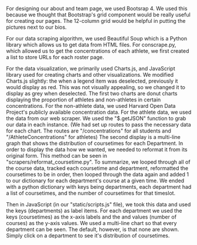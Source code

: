 For designing our about and team page, we used Bootsrap 4. We used this because we thought that Bootstrap's grid component would be
really useful for creating our pages. The 12-column grid would be helpful in putting the pictures next to our bios.

For our data scraping algorithm, we used Beautiful Soup which is a Python library which allows us to get data from HTML files.
For conscrape.py, which allowed us to get the concentrations of each athlete, we first created a list to store URLs for each roster
page.


For the data visualization, we primarily used Charts.js, and JavaScript library used for creating charts and other visualizations.
We modified Charts.js slightly: the when a legend item was deselected, previously it would display as red. This was not visually appealing, so we changed it to display as grey when deselected.
The first two charts are donut charts displaying the proportion of athletes and non-athletes in certain concentrations. For the non-athlete data, we used Harvard Open Data Project's publicly available concentration data. For the athlete data, we used the data from our web scraper. We used the "$.getJSON" function to grab our data in each instance. (We had set up routes to pass the necessary data for each chart. The routes are "/concentrations" for all students and "/AthleteConcentrations" for athletes)
The second display is a multi-line graph that shows the distribution of coursetimes for each Department. In order to display the data how we wanted, we needed to reformat it from its original form. This method can be seen in "scrapers/reformat_coursetime.py".
To summarize, we looped through all of the course data, tracked each coursetime and department, reformatted the coursetimes to be in order, then looped through the data again and added 1 to our dictionary for each department's course at a given time. We ended with a python dictionary with keys being departments, each department had a list of coursetimes, and the number of coursetimes for that timeslot.

Then in JavaScript (in our "static/scripts.js" file), we took this data and used the keys (departments) as label items. For each department we used the keys (coursetimes) as the x-axis labels and the and values (number of courses) as the y-axis values. We used a multi-line chart so that every department can be seen. The default, however, is that none are shown. Simply click on a department to see it's distribution of coursetimes.
